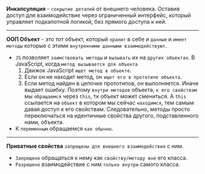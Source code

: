 **Инкапсуляция** - `сокрытие деталей` от внешнего человека.
Оставив доступ для взаимодействие через ограниченный интерфейс, который управляет подкапотной логикой, без прямого доступа к ней.

___
**ООП Объект** - это тот объект, который `хранит` в себе и `данные` и `имеет методы` которые с этими `внутренними данными взаимодействуют`.  

- `JS` позволяет `заимствовать методы` и `вызывать` их на `других объектах`. 
  В JavaScript, когда `метод вызывается для объекта`
	1. Движок JavaScript `ищет метод в объекте`. 
	2. Если он не находит метод, он `ищет его в прототипе объекта`. 
	3. Если метод найден в цепочке прототипов, он выполняется. Иначе выдает ошибку.
  Поэтому `внутри методов` объекта, `к его свойствам` мы `обращаемся` через `this`, тк объект может смениться.  А `this` ссылается на `объект` в котором мы сейчас `находимся`, тем самым давая доступ к его свойствам. Следовательно, методы просто переключаться на идентичные свойства другого, подставленного нами, объекта.
- К `переменным` обращаемся `как обычно`.
---

**Приватные свойства** `запрещены для внешнего взаимодействия` с ним. 
- `Запрещено` обращаться к нему как `свойству/методу вне` его класса. 
- `Разрешено` взаимодействие с ним `только внутри` самого класса.



